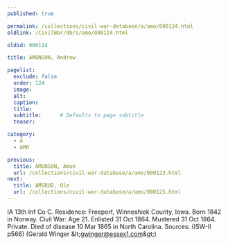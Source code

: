 ```yaml
---
published: true

permalink: /collections/civil-war-database/a/amo/000124.html
oldlink: /CivilWar/db/a/amo/000124.html

oldid: 000124

title: AMONSON, Andrew

pagelist:
  exclude: false
  order: 124
  image: 
  alt:
  caption:
  title:
  subtitle:      # Defaults to page subtitle
  teaser:

category: 
  - A 
  - AMO

previous:
  title: AMONSON, Amon
  url: /collections/civil-war-database/a/amo/000123.html  
next:
  title: AMSRUD, Ole
  url: /collections/civil-war-database/a/ams/000125.html   
---
```

IA 13th Inf Co C. Residence: Freeport, Winneshiek County, Iowa. Born 1842 in Norway. Civil War: Age 21. Enlisted 31 Oct 1864. Mustered 31 Oct 1864. Private. Died of disease 10 Mar 1865 in North Carolina. Sources: (ISW-II p566) (Gerald Winger &amp;lt;[gwinger@essex1.com](mailto:gwinger@essex1.com)&amp;gt;)